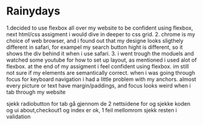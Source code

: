 # Rainydays

1.decided to use flexbox all over my website to be confident using flexbox, next html/css assigment i would dive in deeper to css grid. 
2. chrome is my choice of web browser, and i found out that my designe looks sligthely different in safari, for exampel my search button hight is different, so it shows the div behind it when i use safari. 
3. i went trough the moduels and watched some youtube for how to set up layout, as mentioned i used alot of flexbox. at the end of my assigment i feel confident using flexbox. im still not sure if my elements are semantically correct.
when i was going through focus for keyboard navigation i had a little problem with my anchors. almost every picture or text have margin/paddings, and focus looks weird when i tab through my website


sjekk radiobutton for tab
gå gjennom de 2 nettsidene for og sjekke koden og ui
about,checkout1 og index er ok, 1 feil mellomrom sjekk resten i validation